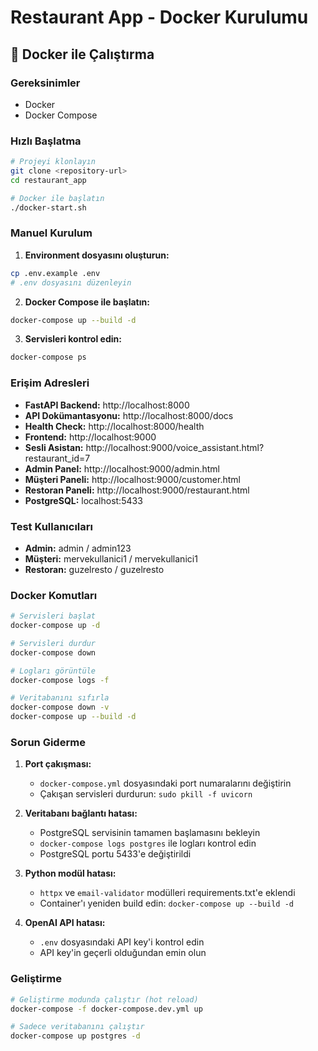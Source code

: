 # Restaurant App - Docker Kurulumu

## 🐳 Docker ile Çalıştırma

### Gereksinimler
- Docker
- Docker Compose

### Hızlı Başlatma

```bash
# Projeyi klonlayın
git clone <repository-url>
cd restaurant_app

# Docker ile başlatın
./docker-start.sh
```

### Manuel Kurulum

1. **Environment dosyasını oluşturun:**
```bash
cp .env.example .env
# .env dosyasını düzenleyin
```

2. **Docker Compose ile başlatın:**
```bash
docker-compose up --build -d
```

3. **Servisleri kontrol edin:**
```bash
docker-compose ps
```

### Erişim Adresleri

- **FastAPI Backend:** http://localhost:8000
- **API Dokümantasyonu:** http://localhost:8000/docs
- **Health Check:** http://localhost:8000/health
- **Frontend:** http://localhost:9000
- **Sesli Asistan:** http://localhost:9000/voice_assistant.html?restaurant_id=7
- **Admin Panel:** http://localhost:9000/admin.html
- **Müşteri Paneli:** http://localhost:9000/customer.html
- **Restoran Paneli:** http://localhost:9000/restaurant.html
- **PostgreSQL:** localhost:5433

### Test Kullanıcıları

- **Admin:** admin / admin123
- **Müşteri:** mervekullanici1 / mervekullanici1
- **Restoran:** guzelresto / guzelresto

### Docker Komutları

```bash
# Servisleri başlat
docker-compose up -d

# Servisleri durdur
docker-compose down

# Logları görüntüle
docker-compose logs -f

# Veritabanını sıfırla
docker-compose down -v
docker-compose up --build -d
```

### Sorun Giderme

1. **Port çakışması:**
   - `docker-compose.yml` dosyasındaki port numaralarını değiştirin
   - Çakışan servisleri durdurun: `sudo pkill -f uvicorn`

2. **Veritabanı bağlantı hatası:**
   - PostgreSQL servisinin tamamen başlamasını bekleyin
   - `docker-compose logs postgres` ile logları kontrol edin
   - PostgreSQL portu 5433'e değiştirildi

3. **Python modül hatası:**
   - `httpx` ve `email-validator` modülleri requirements.txt'e eklendi
   - Container'ı yeniden build edin: `docker-compose up --build -d`

4. **OpenAI API hatası:**
   - `.env` dosyasındaki API key'i kontrol edin
   - API key'in geçerli olduğundan emin olun

### Geliştirme

```bash
# Geliştirme modunda çalıştır (hot reload)
docker-compose -f docker-compose.dev.yml up

# Sadece veritabanını çalıştır
docker-compose up postgres -d
```
